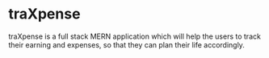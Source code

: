 # traXpense
traXpense is a full stack MERN application which will help the users to track their earning and expenses, so that they can plan their life accordingly.
